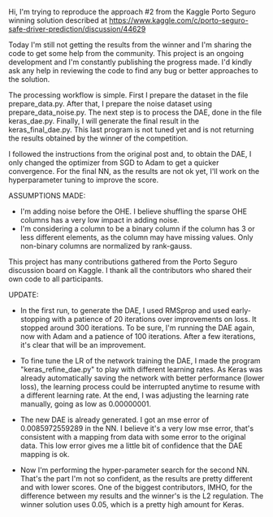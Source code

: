 Hi, I'm trying to reproduce the approach #2 from the Kaggle Porto Seguro winning solution described at https://www.kaggle.com/c/porto-seguro-safe-driver-prediction/discussion/44629

Today I'm still not getting the results from the winner and I'm sharing the code to get some help from the community. This project is an ongoing development and I'm constantly publishing the progress made. I'd kindly ask any help in reviewing the code to find any bug or better approaches to the solution.

The processing workflow is simple. First I prepare the dataset in the file prepare_data.py. After that, I prepare the noise dataset using prepare_data_noise.py. The next step is to process the DAE, done in the file keras_dae.py. Finally, I will generate the final result in the keras_final_dae.py. This last program is not tuned yet and is not returning the results obtained by the winner of the competition.

I followed the instructions from the original post and, to obtain the DAE, I only changed the optimizer from SGD to Adam to get a quicker convergence. For the final NN, as the results are not ok yet, I'll work on the hyperparameter tuning to improve the score.

ASSUMPTIONS MADE:

- I'm adding noise before the OHE. I believe shuffling the sparse OHE columns has a very low impact in adding noise.
- I'm considering a column to be a binary column if the column has 3 or less different elements, as the column may have missing values. Only non-binary columns are normalized by rank-gauss.

This project has many contributions gathered from the Porto Seguro discussion board on Kaggle. I thank all the contributors who shared their own code to all participants.

UPDATE:

- In the first run, to generate the DAE, I used RMSprop and used early-stopping with a patience of 20 iterations over improvements on loss. It stopped around 300 iterations. To be sure, I'm running the DAE again, now with Adam and a patience of 100 iterations. After a few iterations, it's clear that will be an improvement.

- To fine tune the LR of the network training the DAE, I made the program "keras_refine_dae.py" to play with different learning rates. As Keras was already automatically saving the network with better performance (lower loss), the learning process could be interrupted anytime to resume with a different learning rate. At the end, I was adjusting the learning rate manually, going as low as 0.00000001.

- The new DAE is already generated. I got an mse error of 0.0085972559289 in the NN. I believe it's a very low mse error, that's consistent with a mapping from data with some error to the original data. This low error gives me a little bit of confidence that the DAE mapping is ok. 

- Now I'm performing the hyper-parameter search for the second NN. That's the part I'm not so confident, as the results are pretty different and with lower scores. One of the biggest contributors, IMHO, for the difference between my results and the winner's is the L2 regulation. The winner solution uses 0.05, which is a pretty high amount for Keras.

